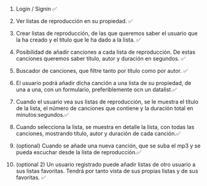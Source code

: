 1. Login / Signin ✅

2. Ver listas de reproducción en su propiedad. ✅

3. Crear listas de reproducción, de las que queremos saber el usuario que la ha creado y el título que le ha dado a la lista. ✅

4. Posibilidad de añadir canciones a cada lista de reproducción. De estas canciones queremos saber título, autor y duración en segundos. ✅

5. Buscador de canciones, que filtre tanto por título como por autor. ✅

6. El usuario podrá añadir dicha canción a una lista de su propiedad, de una a una, con un formulario, preferiblemente ocn un datalist.✅

7. Cuando el usuario vea sus listas de reproducción, se le muestra el título de la lista, el número de canciones que contiene y la duración total en minutos:segundos.✅

8. Cuando selecciona la lista, se muestra en detalle la lista, con todas las canciones, mostrando título, autor y duración de cada canción.✅

9. (optional) Cuando se añade una nueva canción, que se suba el mp3 y se pueda escuchar desde la lista de reproducción.✅

10. (optional 2) Un usuario registrado puede añadir listas de otro usuario a sus listas favoritas. Tendrá por tanto vista de sus propias listas y de sus favoritas. ✅
